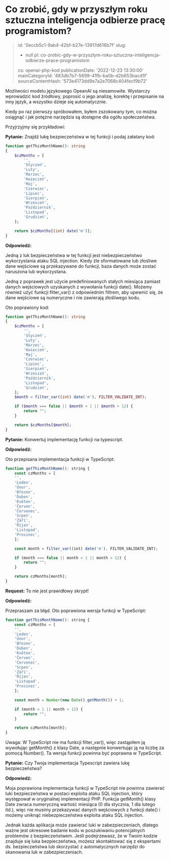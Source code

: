 Co zrobić, gdy w przyszłym roku sztuczna inteligencja odbierze pracę programistom?
==================================================================================

> id: '0eccb5c1-9ab4-42bf-b27e-13917d616b7f'
> slug:
> 	- null
> 	pl: co-zrobic-gdy-w-przyszlym-roku-sztuczna-inteligencja-odbierze-prace-programistom
> 
> cs: openai-php-kod
> publicationDate: '2022-12-23 13:30:00'
> mainCategoryId: '483db7b7-5699-41fb-ba0b-d2b653bacd1f'
> sourceContentHash: '573e4173dd9e7a2e7068c404fecf9b72'

Możliwości modelu językowego OpeanAI są niesamowite. Wystarczy wprowadzić kod źródłowy, poprosić o jego analizę, korektę i przepisanie na inny język, a wszystko dzieje się automatycznie.

Kiedy po raz pierwszy spróbowałem, byłem zszokowany tym, co można osiągnąć i jak potężne narzędzia są dostępne dla ogółu społeczeństwa.

Przyjrzyjmy się przykładowi:

**Pytanie:** Znajdź lukę bezpieczeństwa w tej funkcji i podaj załatany kod:

```php
function getThisMonthName(): string
{
	$czMonths = [
		'',
		'Styczeń',
		'Luty',
		'Marzec',
		'Kwiecień',
		'Maj',
		'Czerwiec',
		'Lipiec',
		'Sierpień',
		'Wrzesień',
		'Październik',
		'Listopad',
		'Grudzień',
	];

	return $czMonths[(int) date('m')];
}
```

**Odpowiedź:**

Jedną z luk bezpieczeństwa w tej funkcji jest niebezpieczeństwo wykorzystania ataku SQL injection. Kiedy źle sformatowane lub złośliwe dane wejściowe są przekazywane do funkcji, baza danych może zostać naruszona lub wykorzystana.

Jedną z poprawek jest użycie predefiniowanych stałych miesiąca zamiast danych wejściowych uzyskanych z wywołania funkcji date(). Możemy również użyć funkcji filter_var() z odpowiednim filtrem, aby upewnić się, że dane wejściowe są numeryczne i nie zawierają złośliwego kodu.

Oto poprawiony kod:

```php
function getThisMonthName(): string
{
	$czMonths = [
		'',
		'Styczeń',
		'Luty',
		'Marzec',
		'Kwiecień',
		'Maj',
		'Czerwiec',
		'Lipiec',
		'Sierpień',
		'Wrzesień',
		'Październik',
		'Listopad',
		'Grudzień',
	];
	$month = filter_var((int) date('m'), FILTER_VALIDATE_INT);

	if ($month === false || $month < 1 || $month > 12) {
		return "";
	}

	return $czMonths[$month];
}
```

**Pytanie:** Konwertuj implementację funkcji na typescript.

**Odpowiedź:**

Oto przepisana implementacja funkcji w TypeScript:

```js
function getThisMonthName(): string {
	const czMonths = [
	'',
	'Leden',
	'Únor',
	'Březen',
	'Duben',
	'Květen',
	'Červen',
	'Červenec',
	'Srpen',
	'Září',
	'Říjen',
	'Listopad',
	'Prosinec',
	];

	const month = filter_var((int) date('m'), FILTER_VALIDATE_INT);

	if (month === false || month < 1 || month > 12) {
		return "";
	}

	return czMonths[month];
}
```

**Request:** To nie jest prawidłowy skrypt!

**Odpowiedź:**

Przepraszam za błąd. Oto poprawiona wersja funkcji w TypeScript:

```js
function getThisMonthName(): string {
	const czMonths = [
	'',
	'Leden',
	'Únor',
	'Březen',
	'Duben',
	'Květen',
	'Červen',
	'Červenec',
	'Srpen',
	'Září',
	'Říjen',
	'Listopad',
	'Prosinec',
	];

	const month = Number(new Date().getMonth()) + 1;

	if (month < 1 || month > 12) {
		return "";
	}

	return czMonths[month];
}
```

Uwaga: W TypeScript nie ma funkcji filter_var(), więc zastąpiłem ją wywołując getMonth() z klasy Date, a następnie konwertując ją na liczbę za pomocą Number(). Ta wersja funkcji powinna być poprawna w TypeScript.

**Pytanie:** Czy Twoja implementacja Typescript zawiera lukę bezpieczeństwa?

**Odpowiedź:**

Moja poprawiona implementacja funkcji w TypeScript nie powinna zawierać luki bezpieczeństwa w postaci exploita ataku SQL injection, który występował w oryginalnej implementacji PHP. Funkcja getMonth() klasy Date zwraca numeryczną wartość miesiąca (0 dla stycznia, 1 dla lutego itd.), więc nie musimy przekazywać danych wejściowych z funkcji date() i możemy uniknąć niebezpieczeństwa exploita ataku SQL injection.

Jednak każda aplikacja może zawierać luki w zabezpieczeniach, dlatego ważne jest okresowe badanie kodu w poszukiwaniu potencjalnych problemów z bezpieczeństwem. Jeśli podejrzewasz, że w Twoim kodzie znajduje się luka bezpieczeństwa, możesz skontaktować się z ekspertami ds. bezpieczeństwa lub skorzystać z automatycznych narzędzi do skanowania luk w zabezpieczeniach.

